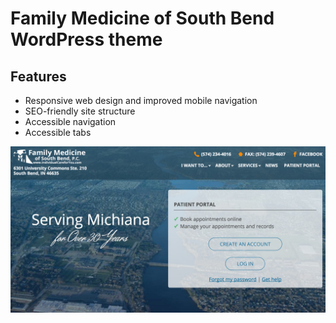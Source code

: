 # Family Medicine of South Bend WordPress theme

## Features
  - Responsive web design and improved mobile navigation
  - SEO-friendly site structure
  - Accessible navigation
  - Accessible tabs

  ![Homepage](/img/screenshot.jpg?raw=true "Screenshot of the Family Medicine of South Bend homepage")


